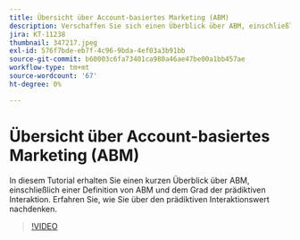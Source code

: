 ```yaml
---
title: Übersicht über Account-basiertes Marketing (ABM)
description: Verschaffen Sie sich einen Überblick über ABM, einschließlich einer Definition von ABM und der Definition der prädiktiven Interaktionsstufe. Erfahren Sie, wie Sie über den prädiktiven Interaktionswert nachdenken.
jira: KT-11238
thumbnail: 347217.jpeg
exl-id: 576f7bde-eb7f-4c96-9bda-4ef03a3b91bb
source-git-commit: b60003c6fa73401ca980a46ae47be00a1bb457ae
workflow-type: tm+mt
source-wordcount: '67'
ht-degree: 0%

---
```


# Übersicht über Account-basiertes Marketing (ABM)

In diesem Tutorial erhalten Sie einen kurzen Überblick über ABM, einschließlich einer Definition von ABM und dem Grad der prädiktiven Interaktion. Erfahren Sie, wie Sie über den prädiktiven Interaktionswert nachdenken.

>[!VIDEO](https://video.tv.adobe.com/v/347217/?quality=12&learn=on)
